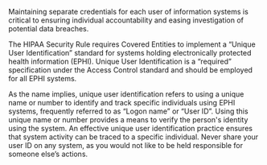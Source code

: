 Maintaining separate credentials for each user of information systems is critical to ensuring individual accountability
and easing investigation of potential data breaches.

The HIPAA Security Rule requires Covered Entities to implement a “Unique User Identification” standard for systems
holding electronically protected health information (EPHI). Unique User Identification is a “required” specification
under the Access Control standard and should be employed for all EPHI systems.

As the name implies, unique user identification refers to using a unique name or number to identify and track
specific individuals using EPHI systems, frequently referred to as “Logon name” or “User ID”. Using this unique name or
number provides a means to verify the person's identity using the system. An effective unique user identification
practice ensures that system activity can be traced to a specific individual. Never share your user ID on any system, as
you would not like to be held responsible for someone else’s actions.
